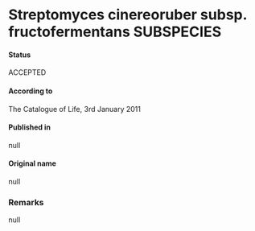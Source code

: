 Streptomyces cinereoruber subsp. fructofermentans SUBSPECIES
=======

#### Status
ACCEPTED

#### According to
The Catalogue of Life, 3rd January 2011

#### Published in
null

#### Original name
null

### Remarks
null